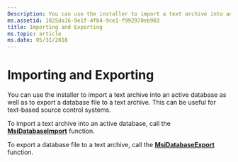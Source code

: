 ```yaml
---
Description: You can use the installer to import a text archive into an active database as well as to export a database file to a text archive. This can be useful for text-based source control systems.
ms.assetid: 1025da16-9e1f-4fb4-9ce1-f992970eb903
title: Importing and Exporting
ms.topic: article
ms.date: 05/31/2018
---
```


# Importing and Exporting

You can use the installer to import a text archive into an active database as well as to export a database file to a text archive. This can be useful for text-based source control systems.

To import a text archive into an active database, call the [**MsiDatabaseImport**](/windows/desktop/api/Msiquery/nf-msiquery-msidatabaseimporta) function.

To export a database file to a text archive, call the [**MsiDatabaseExport**](/windows/desktop/api/Msiquery/nf-msiquery-msidatabaseexporta) function.

 

 



